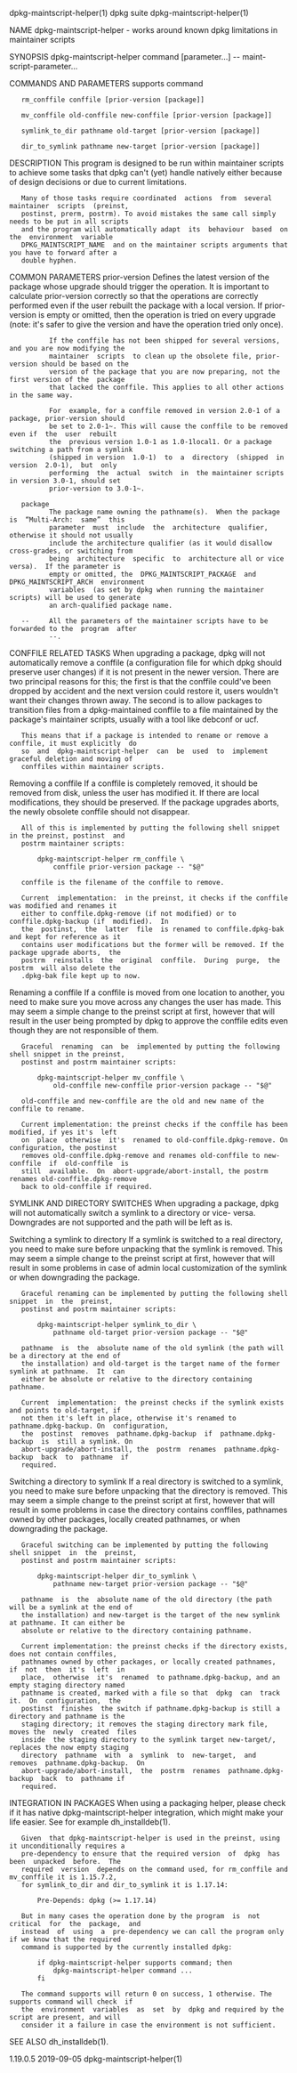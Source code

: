 dpkg-maintscript-helper(1)                    dpkg suite                    dpkg-maintscript-helper(1)

NAME
       dpkg-maintscript-helper - works around known dpkg limitations in maintainer scripts

SYNOPSIS
       dpkg-maintscript-helper command [parameter...] -- maint-script-parameter...

COMMANDS AND PARAMETERS
       supports command

       rm_conffile conffile [prior-version [package]]

       mv_conffile old-conffile new-conffile [prior-version [package]]

       symlink_to_dir pathname old-target [prior-version [package]]

       dir_to_symlink pathname new-target [prior-version [package]]

DESCRIPTION
       This  program  is  designed to be run within maintainer scripts to achieve some tasks that dpkg
       can't (yet) handle natively either because of design decisions or due to current limitations.

       Many of those tasks require coordinated  actions  from  several  maintainer  scripts  (preinst,
       postinst, prerm, postrm). To avoid mistakes the same call simply needs to be put in all scripts
       and the program will automatically adapt  its  behaviour  based  on  the  environment  variable
       DPKG_MAINTSCRIPT_NAME  and on the maintainer scripts arguments that you have to forward after a
       double hyphen.

COMMON PARAMETERS
       prior-version
              Defines the latest version of the package whose upgrade should trigger the operation. It
              is  important  to calculate prior-version correctly so that the operations are correctly
              performed even if the user rebuilt the package with a local version. If prior-version is
              empty or omitted, then the operation is tried on every upgrade (note: it's safer to give
              the version and have the operation tried only once).

              If the conffile has not been shipped for several versions, and you are now modifying the
              maintainer  scripts  to clean up the obsolete file, prior-version should be based on the
              version of the package that you are now preparing, not the first version of the  package
              that lacked the conffile. This applies to all other actions in the same way.

              For  example, for a conffile removed in version 2.0-1 of a package, prior-version should
              be set to 2.0-1~. This will cause the conffile to be removed even if  the  user  rebuilt
              the  previous version 1.0-1 as 1.0-1local1. Or a package switching a path from a symlink
              (shipped in version  1.0-1)  to  a  directory  (shipped  in  version  2.0-1),  but  only
              performing  the  actual  switch  in  the maintainer scripts in version 3.0-1, should set
              prior-version to 3.0-1~.

       package
              The package name owning the pathname(s).  When the package is  “Multi-Arch:  same”  this
              parameter  must  include  the  architecture  qualifier,  otherwise it should not usually
              include the architecture qualifier (as it would disallow cross-grades, or switching from
              being  architecture  specific  to  architecture all or vice versa).  If the parameter is
              empty or omitted, the  DPKG_MAINTSCRIPT_PACKAGE  and  DPKG_MAINTSCRIPT_ARCH  environment
              variables  (as set by dpkg when running the maintainer scripts) will be used to generate
              an arch-qualified package name.

       --     All the parameters of the maintainer scripts have to be forwarded to the  program  after
              --.

CONFFILE RELATED TASKS
       When  upgrading  a package, dpkg will not automatically remove a conffile (a configuration file
       for which dpkg should preserve user changes) if it is not present in the newer  version.  There
       are  two  principal  reasons  for this; the first is that the conffile could've been dropped by
       accident and the next version could restore it, users wouldn't want their changes thrown  away.
       The  second  is to allow packages to transition files from a dpkg-maintained conffile to a file
       maintained by the package's maintainer scripts, usually with a tool like debconf or ucf.

       This means that if a package is intended to rename or remove a conffile, it must explicitly  do
       so  and  dpkg-maintscript-helper  can  be  used  to  implement  graceful deletion and moving of
       conffiles within maintainer scripts.

   Removing a conffile
       If a conffile is completely removed, it should be  removed  from  disk,  unless  the  user  has
       modified  it.  If  there  are  local  modifications,  they  should be preserved. If the package
       upgrades aborts, the newly obsolete conffile should not disappear.

       All of this is implemented by putting the following shell snippet in the preinst, postinst  and
       postrm maintainer scripts:

           dpkg-maintscript-helper rm_conffile \
               conffile prior-version package -- "$@"

       conffile is the filename of the conffile to remove.

       Current  implementation:  in the preinst, it checks if the conffile was modified and renames it
       either to conffile.dpkg-remove (if not modified) or to conffile.dpkg-backup (if  modified).  In
       the  postinst,  the  latter  file  is renamed to conffile.dpkg-bak and kept for reference as it
       contains user modifications but the former will be removed. If the package upgrade aborts,  the
       postrm  reinstalls  the  original  conffile.  During  purge,  the  postrm  will also delete the
       .dpkg-bak file kept up to now.

   Renaming a conffile
       If a conffile is moved from one location to another, you need to make sure you move across  any
       changes  the  user  has  made.  This  may  seem a simple change to the preinst script at first,
       however that will result in the user being prompted by dpkg to approve the conffile edits  even
       though they are not responsible of them.

       Graceful  renaming  can  be  implemented by putting the following shell snippet in the preinst,
       postinst and postrm maintainer scripts:

           dpkg-maintscript-helper mv_conffile \
               old-conffile new-conffile prior-version package -- "$@"

       old-conffile and new-conffile are the old and new name of the conffile to rename.

       Current implementation: the preinst checks if the conffile has been modified, if yes it's  left
       on  place  otherwise  it's  renamed to old-conffile.dpkg-remove. On configuration, the postinst
       removes old-conffile.dpkg-remove and renames old-conffile to new-conffile  if  old-conffile  is
       still  available.  On  abort-upgrade/abort-install, the postrm renames old-conffile.dpkg-remove
       back to old-conffile if required.

SYMLINK AND DIRECTORY SWITCHES
       When upgrading a package, dpkg will not automatically switch a symlink to a directory or  vice-
       versa. Downgrades are not supported and the path will be left as is.

   Switching a symlink to directory
       If  a  symlink is switched to a real directory, you need to make sure before unpacking that the
       symlink is removed. This may seem a simple change to the preinst script at first, however  that
       will  result  in  some  problems  in  case  of admin local customization of the symlink or when
       downgrading the package.

       Graceful renaming can be implemented by putting the following shell  snippet  in  the  preinst,
       postinst and postrm maintainer scripts:

           dpkg-maintscript-helper symlink_to_dir \
               pathname old-target prior-version package -- "$@"

       pathname  is  the  absolute name of the old symlink (the path will be a directory at the end of
       the installation) and old-target is the target name of the former symlink at pathname.  It  can
       either be absolute or relative to the directory containing pathname.

       Current  implementation:  the preinst checks if the symlink exists and points to old-target, if
       not then it's left in place, otherwise it's renamed to pathname.dpkg-backup. On  configuration,
       the  postinst  removes  pathname.dpkg-backup  if  pathname.dpkg-backup  is  still a symlink. On
       abort-upgrade/abort-install, the  postrm  renames  pathname.dpkg-backup  back  to  pathname  if
       required.

   Switching a directory to symlink
       If  a  real directory is switched to a symlink, you need to make sure before unpacking that the
       directory is removed. This may seem a simple change to the preinst  script  at  first,  however
       that  will result in some problems in case the directory contains conffiles, pathnames owned by
       other packages, locally created pathnames, or when downgrading the package.

       Graceful switching can be implemented by putting the following shell snippet  in  the  preinst,
       postinst and postrm maintainer scripts:

           dpkg-maintscript-helper dir_to_symlink \
               pathname new-target prior-version package -- "$@"

       pathname  is  the  absolute name of the old directory (the path will be a symlink at the end of
       the installation) and new-target is the target of the new symlink at pathname. It can either be
       absolute or relative to the directory containing pathname.

       Current implementation: the preinst checks if the directory exists, does not contain conffiles,
       pathnames owned by other packages, or locally created pathnames,  if  not  then  it's  left  in
       place,  otherwise  it's  renamed  to pathname.dpkg-backup, and an empty staging directory named
       pathname is created, marked with a file so that  dpkg  can  track  it.  On  configuration,  the
       postinst  finishes  the switch if pathname.dpkg-backup is still a directory and pathname is the
       staging directory; it removes the staging directory mark file, moves the  newly  created  files
       inside  the staging directory to the symlink target new-target/, replaces the now empty staging
       directory  pathname  with  a  symlink  to  new-target,  and  removes  pathname.dpkg-backup.  On
       abort-upgrade/abort-install,  the  postrm  renames  pathname.dpkg-backup  back  to  pathname if
       required.

INTEGRATION IN PACKAGES
       When  using  a  packaging  helper,  please  check  if  it  has  native  dpkg-maintscript-helper
       integration, which might make your life easier. See for example dh_installdeb(1).

       Given  that dpkg-maintscript-helper is used in the preinst, using it unconditionally requires a
       pre-dependency to ensure that the required version  of  dpkg  has  been  unpacked  before.  The
       required  version  depends on the command used, for rm_conffile and mv_conffile it is 1.15.7.2,
       for symlink_to_dir and dir_to_symlink it is 1.17.14:

           Pre-Depends: dpkg (>= 1.17.14)

       But in many cases the operation done by the program  is  not  critical  for  the  package,  and
       instead  of  using  a  pre-dependency we can call the program only if we know that the required
       command is supported by the currently installed dpkg:

           if dpkg-maintscript-helper supports command; then
               dpkg-maintscript-helper command ...
           fi

       The command supports will return 0 on success, 1 otherwise. The supports command will check  if
       the  environment  variables  as  set  by  dpkg and required by the script are present, and will
       consider it a failure in case the environment is not sufficient.

SEE ALSO
       dh_installdeb(1).

1.19.0.5                                      2019-09-05                    dpkg-maintscript-helper(1)
